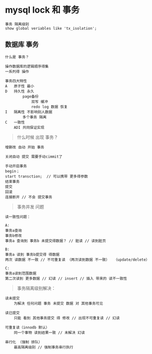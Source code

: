 

# mysql lock 和 事务

    事务 隔离级别
    show global veriables like 'tx_isolation';
    
## 数据库 事务

    什么是 事务？
    
    操作数据库的逻辑顺序得集
    一系列得 操作
    
    事务四大特性
    A   原子性 最小
    D   持久性 永久
            page备份
                双写 缓冲
                redo log 数据 恢复 
    I   隔离性 不影响别人数据
            多个事务 隔离 
    C   一致性
        ADI 共同保证实现
        
> 什么时候 出现 事务？

    增删改 自动 开始 事务
    
    关闭自动 提交 需要手动cimmit了
    
    手动开启事务
    begin；
    start transction;  // 可以携带 更多得参数
    结束事务
    提交
    回滚
    连接断开 // 不会 提交事务
    
    
> 事务并发 问题

    读一致性问题：

    A:
    事务a查询
    事务b修改
    事务a 查询到 事务b 未提交得数据？ // 脏读 // 读到脏页 
    
    B:
    事务a 读到 事务b提交得 得数据
    两次 读数据 不一致 // 不可重复读 （两次读到数据 不一致）  （update/delete）
    
    C:
    事务a读到范围数据
    第二次读到 更多数据 // 幻读 // insert // 插入 带来的 读不一致性
    
                 
> 事务隔离级别解决：

    读未提交
        为解决 任何问题 事务 未提交 数据 对 其他事务可见
    
    读已提交
        只能 看到 其他事务提交 得 修改 // 出现不可重复读 // 幻读
    
    可重复读（innodb 默认）
        同一个事物 读到结果一致 // 未解决 幻读
    
    串行化 （强制 排队）
        最高隔离级别 // 强制事务串行执行
        
        
        
        
        
        
    
